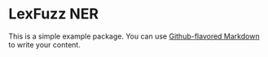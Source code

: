 # LexFuzz NER

This is a simple example package. You can use
[Github-flavored Markdown](https://guides.github.com/features/mastering-markdown/)
to write your content.